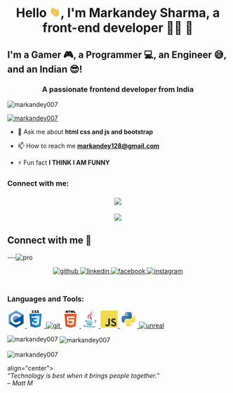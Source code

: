 # <div align="center"> Hello <img src="https://github.com/ankitwarbhe/ankitwarbhe/blob/master/Hi.gif" width="25px">, I'm Markandey Sharma, a front-end  developer 👨‍💻 🚀</div>
## I'm a Gamer 🎮, a Programmer 💻, an Engineer 😅, and an Indian 😎!

<h3 align="center">A passionate frontend developer from India</h3>

<p align="left"> <img src="https://komarev.com/ghpvc/?username=markandey007&label=Profile%20views&color=0e75b6&style=flat" alt="markandey007" /> </p>

<p align="left"> <a href="https://github.com/ryo-ma/github-profile-trophy"><img src="https://github-profile-trophy.vercel.app/?username=markandey007" alt="markandey007" /></a> </p>

- 💬 Ask me about **html css and js and bootstrap**

- 📫 How to reach me **markandey128@gmail.com**

- ⚡ Fun fact **I THINK I AM FUNNY**

<h3 align="left">Connect with me:</h3>
<p align="left">
  <h3 align="center"><img src="https://media.giphy.com/media/RbDKaczqWovIugyJmW/giphy.gif"/></h3><p align="center"><img src="https://media.giphy.com/media/11h471O9Q1baKY/giphy.gif"/></p>


 ## Connect with me 🚀
---![pro](https://user-images.githubusercontent.com/87578584/147690692-9f963f6c-079b-411b-a17c-31395ed1bcf6.gif)
<div align="center">
<a href="https://github.com/markandey007" target="_blank">
<img src=https://img.shields.io/badge/github-%2324292e.svg?&style=for-the-badge&logo=github&logoColor=white alt=github style="margin-bottom: 5px;" />
</a>
<a href="https://www.linkedin.com/in/markandey-sharma-427a20205/" target="_blank">
<img src=https://img.shields.io/badge/linkedin-%231E77B5.svg?&style=for-the-badge&logo=linkedin&logoColor=white alt=linkedin style="margin-bottom: 5px;" />
</a>
<a href="https://www.facebook.com/sharma.markandey/" target="_blank">
<img src=https://img.shields.io/badge/facebook-%232E87FB.svg?&style=for-the-badge&logo=facebook&logoColor=white alt=facebook style="margin-bottom: 5px;" />
</a>
<a href="https://www.instagram.com/markandey_sharma009/" target="_blank">
<img src=https://img.shields.io/badge/instagram-%23000000.svg?&style=for-the-badge&logo=instagram&logoColor=white alt=instagram style="margin-bottom: 5px;" />
</a>  
  
</div>  
<br/>

</p>

<h3 align="left">Languages and Tools:</h3>
<p align="left"> <a href="https://www.cprogramming.com/" target="_blank" rel="noreferrer"> <img src="https://raw.githubusercontent.com/devicons/devicon/master/icons/c/c-original.svg" alt="c" width="40" height="40"/> </a> <a href="https://www.w3schools.com/css/" target="_blank" rel="noreferrer"> <img src="https://raw.githubusercontent.com/devicons/devicon/master/icons/css3/css3-original-wordmark.svg" alt="css3" width="40" height="40"/> </a> <a href="https://git-scm.com/" target="_blank" rel="noreferrer"> <img src="https://www.vectorlogo.zone/logos/git-scm/git-scm-icon.svg" alt="git" width="40" height="40"/> </a> <a href="https://www.w3.org/html/" target="_blank" rel="noreferrer"> <img src="https://raw.githubusercontent.com/devicons/devicon/master/icons/html5/html5-original-wordmark.svg" alt="html5" width="40" height="40"/> </a> <a href="https://www.java.com" target="_blank" rel="noreferrer"> <img src="https://raw.githubusercontent.com/devicons/devicon/master/icons/java/java-original.svg" alt="java" width="40" height="40"/> </a> <a href="https://developer.mozilla.org/en-US/docs/Web/JavaScript" target="_blank" rel="noreferrer"> <img src="https://raw.githubusercontent.com/devicons/devicon/master/icons/javascript/javascript-original.svg" alt="javascript" width="40" height="40"/> </a> <a href="https://www.python.org" target="_blank" rel="noreferrer"> <img src="https://raw.githubusercontent.com/devicons/devicon/master/icons/python/python-original.svg" alt="python" width="40" height="40"/> </a> <a href="https://unrealengine.com/" target="_blank" rel="noreferrer"> <img src="https://raw.githubusercontent.com/kenangundogan/fontisto/036b7eca71aab1bef8e6a0518f7329f13ed62f6b/icons/svg/brand/unreal-engine.svg" alt="unreal" width="40" height="40"/> </a> </p>

<p><img align="left" src="https://github-readme-stats.vercel.app/api/top-langs?username=markandey007&show_icons=true&locale=en&layout=compact" alt="markandey007" /></p>

<p>&nbsp;<img align="center" src="https://github-readme-stats.vercel.app/api?username=markandey007&show_icons=true&locale=en" alt="markandey007" /></p>

<p><img align="center" src="https://github-readme-streak-stats.herokuapp.com/?user=markandey007&" alt="markandey007" /></p
  ![MARKANDEY SHARMA GitHub activity graph](https://activity-graph.herokuapp.com/graph?username=jwalapc&theme=rogue&hide_border=true&area=true)



<p> align="center">
   <br>
   <i>“Technology is best when it brings people together.”</i>
   <br>
   <i>– Matt M
     </p>
